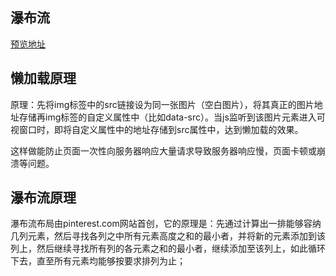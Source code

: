 ## 瀑布流

[预览地址](http://shadowwang.top/waterfall-sinanews/index.html)

## 懒加载原理

原理：先将img标签中的src链接设为同一张图片（空白图片），将其真正的图片地址存储再img标签的自定义属性中（比如data-src）。当js监听到该图片元素进入可视窗口时，即将自定义属性中的地址存储到src属性中，达到懒加载的效果。

这样做能防止页面一次性向服务器响应大量请求导致服务器响应慢，页面卡顿或崩溃等问题。

## 瀑布流原理

瀑布流布局由pinterest.com网站首创，它的原理是：先通过计算出一排能够容纳几列元素，然后寻找各列之中所有元素高度之和的最小者，并将新的元素添加到该列上，然后继续寻找所有列的各元素之和的最小者，继续添加至该列上，如此循环下去，直至所有元素均能够按要求排列为止；